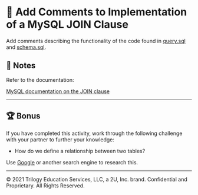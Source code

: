 # 📐 Add Comments to Implementation of a MySQL JOIN Clause

Add comments describing the functionality of the code found in [query.sql](./Unsolved/db/query.sql) and [schema.sql](./Unsolved/db/schema.sql).

## 📝 Notes

Refer to the documentation:

[MySQL documentation on the JOIN clause](https://dev.mysql.com/doc/refman/8.0/en/join.html)

---

## 🏆 Bonus

If you have completed this activity, work through the following challenge with your partner to further your knowledge:

* How do we define a relationship between two tables?

Use [Google](https://www.google.com) or another search engine to research this.

---
© 2021 Trilogy Education Services, LLC, a 2U, Inc. brand. Confidential and Proprietary. All Rights Reserved.
